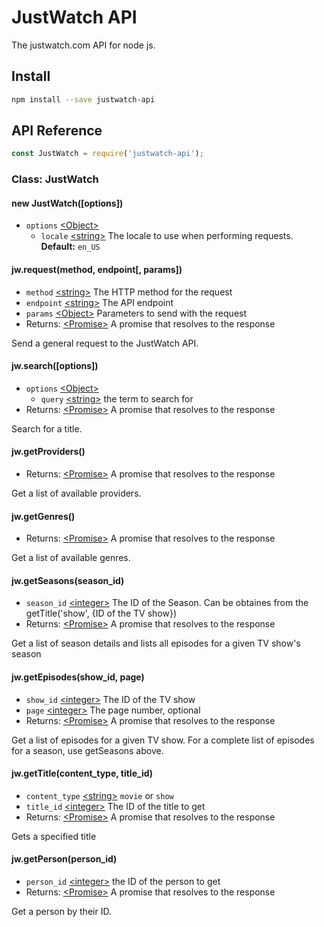 # JustWatch API

The justwatch.com API for node js.

## Install

```bash
npm install --save justwatch-api
```

## API Reference

```javascript
const JustWatch = require('justwatch-api');
```

### Class: JustWatch

#### new JustWatch([options])

- `options` [\<Object>]
	- `locale` [\<string>] The locale to use when performing requests. **Default:** `en_US`

#### jw.request(method, endpoint[, params])

- `method` [\<string>] The HTTP method for the request
- `endpoint` [\<string>] The API endpoint
- `params` [\<Object>] Parameters to send with the request
- Returns: [\<Promise>] A promise that resolves to the response

Send a general request to the JustWatch API.

#### jw.search([options])

- `options` [\<Object>]
	- `query` [\<string>] the term to search for
- Returns: [\<Promise>] A promise that resolves to the response

Search for a title.

#### jw.getProviders()

- Returns: [\<Promise>] A promise that resolves to the response

Get a list of available providers.

#### jw.getGenres()

- Returns: [\<Promise>] A promise that resolves to the response

Get a list of available genres.

#### jw.getSeasons(season_id)

- `season_id` [\<integer>] The ID of the Season. Can be obtaines from the getTitle('show', {ID of the TV show})
- Returns: [\<Promise>] A promise that resolves to the response

Get a list of season details and lists all episodes for a given TV show's season

#### jw.getEpisodes(show_id, page)

- `show_id` [\<integer>] The ID of the TV show
- `page` [\<integer>] The page number, optional
- Returns: [\<Promise>] A promise that resolves to the response

Get a list of episodes for a given TV show. For a complete list of episodes for a season, use getSeasons above.

#### jw.getTitle(content_type, title_id)

- `content_type` [\<string>] `movie` or `show`
- `title_id` [\<integer>] The ID of the title to get
- Returns: [\<Promise>] A promise that resolves to the response

Gets a specified title

#### jw.getPerson(person_id)

- `person_id` [\<integer>] the ID of the person to get
- Returns: [\<Promise>] A promise that resolves to the response

Get a person by their ID.



[\<boolean>]: https://developer.mozilla.org/en-US/docs/Web/JavaScript/Data_structures#Boolean_type
[\<number>]: https://developer.mozilla.org/en-US/docs/Web/JavaScript/Data_structures#Number_type
[\<integer>]: https://developer.mozilla.org/en-US/docs/Web/JavaScript/Data_structures#Number_type
[\<string>]: https://developer.mozilla.org/en-US/docs/Web/JavaScript/Data_structures#String_type
[\<Object>]: https://developer.mozilla.org/en-US/docs/Web/JavaScript/Reference/Global_Objects/Object
[\<Array>]: https://developer.mozilla.org/en-US/docs/Web/JavaScript/Reference/Global_Objects/Array
[\<Function>]: https://developer.mozilla.org/en-US/docs/Web/JavaScript/Reference/Global_Objects/Function
[\<Promise>]: https://developer.mozilla.org/en-US/docs/Web/JavaScript/Reference/Global_Objects/Promise
[\<Error>]: https://nodejs.org/api/errors.html#errors_class_error
